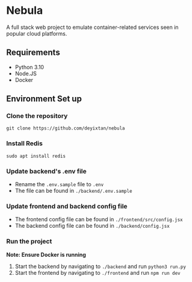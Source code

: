 # Nebula

A full stack web project to emulate container-related services seen in popular cloud platforms.

## Requirements

- Python 3.10
- Node.JS
- Docker

## Environment Set up

### Clone the repository

```
git clone https://github.com/deyixtan/nebula
```

### Install Redis

```
sudo apt install redis
```

### Update backend's .env file

- Rename the `.env.sample` file to `.env`
- The file can be found in `./backend/.env.sample`

### Update frontend and backend config file

- The frontend config file can be found in `./frontend/src/config.jsx`
- The backend config file can be found in `./backend/config.jsx`

### Run the project

**Note: Ensure Docker is running**

1. Start the backend by navigating to `./backend` and run `python3 run.py`
2. Start the frontend by navigating to `./frontend` and run `npm run dev`
